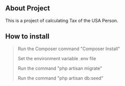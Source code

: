 ## About Project
This is a project of calculating Tax of the USA Person.

## How to install

> Run the Composer command "Composer Install"
> 
> Set the environment variable .env file
> 
> Run the command "php artisan migrate"
> 
> Run the command "php artisan db:seed"
